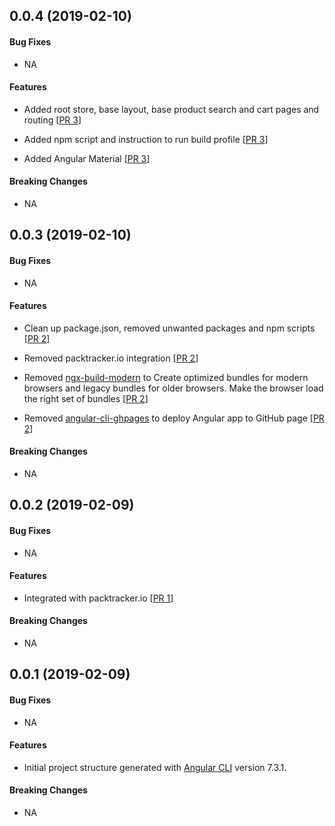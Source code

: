 <a name="v0.0.4"></a>
## 0.0.4 (2019-02-10)

#### Bug Fixes
* NA

#### Features
* Added root store, base layout, base product search and cart pages and routing [[PR 3](https://github.com/kumaran-is/ngrx-shopping-cart/pull/3)]

* Added npm script and instruction to run build profile [[PR 3](https://github.com/kumaran-is/ngrx-shopping-cart/pull/3)]

* Added Angular Material [[PR 3](https://github.com/kumaran-is/ngrx-shopping-cart/pull/3)]

#### Breaking Changes
* NA

<a name="v0.0.3"></a>
## 0.0.3 (2019-02-10)

#### Bug Fixes
* NA

#### Features
* Clean up package.json, removed unwanted packages and npm scripts [[PR 2](https://github.com/kumaran-is/ngrx-shopping-cart/pull/2)]

* Removed packtracker.io integration [[PR 2](https://github.com/kumaran-is/ngrx-shopping-cart/pull/2)]

* Removed [ngx-build-modern](https://github.com/manfredsteyer/ngx-build-plus/blob/master/ngx-build-modern/README.md) to Create optimized bundles for modern browsers and legacy bundles for older browsers. Make the browser load the right set of bundles [[PR 2](https://github.com/kumaran-is/ngrx-shopping-cart/pull/2)]

* Removed [angular-cli-ghpages](https://github.com/angular-schule/angular-cli-ghpages) to deploy Angular app to GitHub page [[PR 2](https://github.com/kumaran-is/ngrx-shopping-cart/pull/2)]

#### Breaking Changes
* NA

<a name="v0.0.2"></a>
## 0.0.2 (2019-02-09)

#### Bug Fixes
* NA

#### Features
* Integrated with packtracker.io [[PR 1](https://github.com/kumaran-is/ngrx-shopping-cart/pull/1)]

#### Breaking Changes
* NA

<a name="v0.0.1"></a>
## 0.0.1 (2019-02-09)

#### Bug Fixes
* NA

#### Features
* Initial project structure generated  with  [Angular CLI](https://github.com/angular/angular-cli) version 7.3.1.

#### Breaking Changes
* NA
